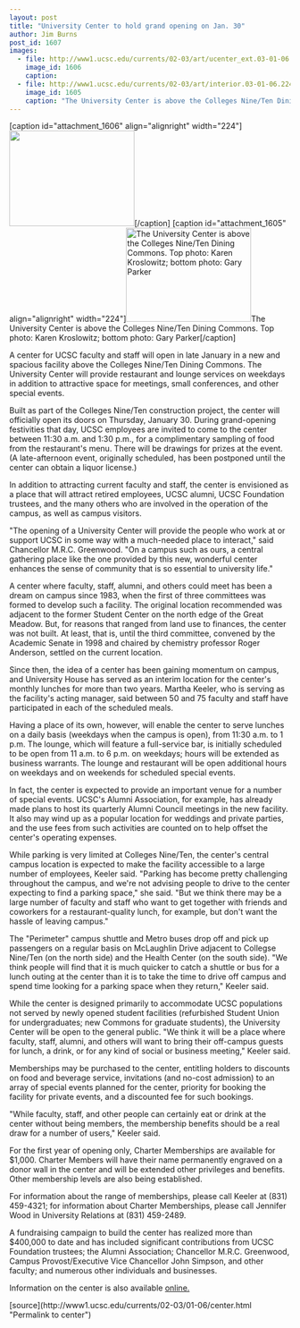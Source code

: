 ```yaml
---
layout: post
title: "University Center to hold grand opening on Jan. 30"
author: Jim Burns
post_id: 1607
images:
  - file: http://www1.ucsc.edu/currents/02-03/art/ucenter_ext.03-01-06.224.jpg
    image_id: 1606
    caption: 
  - file: http://www1.ucsc.edu/currents/02-03/art/interior.03-01-06.224.jpg
    image_id: 1605
    caption: "The University Center is above the Colleges Nine/Ten Dining Commons. Top photo: Karen Kroslowitz; bottom photo: Gary Parker"
---
```


[caption id="attachment_1606" align="alignright" width="224"]<a href="http://localhost/mysite/wp-content/uploads/2003/01/ucenter_ext.03-01-06.224.jpg"><img class="size-full wp-image-1606" src="http://localhost/mysite/wp-content/uploads/2003/01/ucenter_ext.03-01-06.224.jpg" alt="" width="224" height="171" /></a>[/caption]
[caption id="attachment_1605" align="alignright" width="224"]<a href="http://localhost/mysite/wp-content/uploads/2003/01/interior.03-01-06.224.jpg"><img class="size-full wp-image-1605" src="http://localhost/mysite/wp-content/uploads/2003/01/interior.03-01-06.224.jpg" alt="The University Center is above the Colleges Nine/Ten Dining Commons. Top photo: Karen Kroslowitz; bottom photo: Gary Parker" width="224" height="168" /></a>The University Center is above the Colleges Nine/Ten Dining Commons. Top photo: Karen Kroslowitz; bottom photo: Gary Parker[/caption]
<p>
  A center for UCSC faculty and staff will open in late January in a new and spacious facility above the Colleges Nine/Ten Dining Commons. The University Center will provide restaurant and lounge services on weekdays in addition to attractive space for meetings, small conferences, and other special events.
</p>
<p>
  Built as part of the Colleges Nine/Ten construction project, the center will officially open its doors on Thursday, January 30. During grand-opening festivities that day, UCSC employees are invited to come to the center between 11:30 a.m. and 1:30 p.m., for a complimentary sampling of food from the restaurant's menu. There will be drawings for prizes at the event. (A late-afternoon event, originally scheduled, has been postponed until the center can obtain a liquor license.)<br>
</p>
<p>
  In addition to attracting current faculty and staff, the center is envisioned as a place that will attract retired employees, UCSC alumni, UCSC Foundation trustees, and the many others who are involved in the operation of the campus, as well as campus visitors.<br>
</p>
<p>
  "The opening of a University Center will provide the people who work at or support UCSC in some way with a much-needed place to interact," said Chancellor M.R.C. Greenwood. "On a campus such as ours, a central gathering place like the one provided by this new, wonderful center enhances the sense of community that is so essential to university life."<br>
</p>
<p>
  A center where faculty, staff, alumni, and others could meet has been a dream on campus since 1983, when the first of three committees was formed to develop such a facility. The original location recommended was adjacent to the former Student Center on the north edge of the Great Meadow. But, for reasons that ranged from land use to finances, the center was not built. At least, that is, until the third committee, convened by the Academic Senate in 1998 and chaired by chemistry professor Roger Anderson, settled on the current location.
</p>
<p>
  Since then, the idea of a center has been gaining momentum on campus, and University House has served as an interim location for the center's monthly lunches for more than two years. Martha Keeler, who is serving as the facility's acting manager, said between 50 and 75 faculty and staff have participated in each of the scheduled meals.<br>
</p>
<p>
  Having a place of its own, however, will enable the center to serve lunches on a daily basis (weekdays when the campus is open), from 11:30 a.m. to 1 p.m. The lounge, which will feature a full-service bar, is initially scheduled to be open from 11 a.m. to 6 p.m. on weekdays; hours will be extended as business warrants. The lounge and restaurant will be open additional hours on weekdays and on weekends for scheduled special events.<br>
</p>
<p>
  In fact, the center is expected to provide an important venue for a number of special events. UCSC's Alumni Association, for example, has already made plans to host its quarterly Alumni Council meetings in the new facility. It also may wind up as a popular location for weddings and private parties, and the use fees from such activities are counted on to help offset the center's operating expenses.<br>
</p>
<p>
  While parking is very limited at Colleges Nine/Ten, the center's central campus location is expected to make the facility accessible to a large number of employees, Keeler said. "Parking has become pretty challenging throughout the campus, and we're not advising people to drive to the center expecting to find a parking space," she said. "But we think there may be a large number of faculty and staff who want to get together with friends and coworkers for a restaurant-quality lunch, for example, but don't want the hassle of leaving campus."<br>
</p>
<p>
  The "Perimeter" campus shuttle and Metro buses drop off and pick up passengers on a regular basis on McLaughlin Drive adjacent to Collegse Nine/Ten (on the north side) and the Health Center (on the south side). "We think people will find that it is much quicker to catch a shuttle or bus for a lunch outing at the center than it is to take the time to drive off campus and spend time looking for a parking space when they return," Keeler said.<br>
</p>
<p>
  While the center is designed primarily to accommodate UCSC populations not served by newly opened student facilities (refurbished Student Union for undergraduates; new Commons for graduate students), the University Center will be open to the general public. "We think it will be a place where faculty, staff, alumni, and others will want to bring their off-campus guests for lunch, a drink, or for any kind of social or business meeting," Keeler said.<br>
</p>
<p>
  Memberships may be purchased to the center, entitling holders to discounts on food and beverage service, invitations (and no-cost admission) to an array of special events planned for the center, priority for booking the facility for private events, and a discounted fee for such bookings.<br>
</p>
<p>
  "While faculty, staff, and other people can certainly eat or drink at the center without being members, the membership benefits should be a real draw for a number of users," Keeler said.<br>
</p>
<p>
  For the first year of opening only, Charter Memberships are available for $1,000. Charter Members will have their name permanently engraved on a donor wall in the center and will be extended other privileges and benefits. Other membership levels are also being established.
</p>
<p>
  For information about the range of memberships, please call Keeler at (831) 459-4321; for information about Charter Memberships, please call Jennifer Wood in University Relations at (831) 459-2489.<br>
</p>
<p>
  A fundraising campaign to build the center has realized more than $400,000 to date and has included significant contributions from UCSC Foundation trustees; the Alumni Association; Chancellor M.R.C. Greenwood, Campus Provost/Executive Vice Chancellor John Simpson, and other faculty; and numerous other individuals and businesses.<br>
</p>
<p>
  Information on the center is also available <a href="http://ucenter.ucsc.edu">online.</a><i><br></i>
</p>
[source](http://www1.ucsc.edu/currents/02-03/01-06/center.html "Permalink to center")
